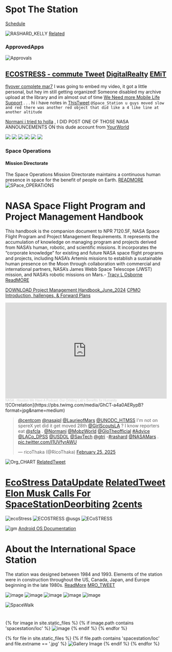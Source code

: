 

# Spot The Station
[Schedule](https://spotthestation.nasa.gov/)

![RASHARD_KELLY](https://pbs.twimg.com/media/GjxYDuyaMAA0djB?format=jpg&name=large) [Related](https://x.com/RicoThaka/status/1890482876858167405)
### ApprovedApps
![Approvals](https://pbs.twimg.com/media/GkLRn7NaIAAnGPr?format=jpg&name=large)

[ECOSTRESS - commute Tweet](https://x.com/RicoThaka/status/1835053132394717537) [DigitalRealty](https://x.com/RicoThaka/status/1879959480160731391) [EMiT](https://x.com/RicoThaka/status/1890483895797211532)
---


[flyover complete mar7](https://x.com/RicoThaka/status/1898367379656085867) I was going to embed my video, it got a little personal, but hey im still getting organized! Someone disabled my archive upload at the library and im almost out of time [We Need more Mobile  Life Support](https://x.com/RicoThaka/status/1898380902025105732) . . . hi i have notes in [ThisTweet](https://x.com/RicoThaka/status/1898359489927012434) 
`@Space_Station u guys moved slow and red there was another red object that did like a 4 like line at another altitude `

[Normani i tried to holla](https://x.com/RicoThaka/status/1898360662834692356) , I DID POST ONE OF THOSE NASA ANNOUNCEMENTS ON  this dude account from [YourWorld](https://x.com/RicoThaka/status/1898357610417365129)

<div class="tupperware">

<img src="https://pbs.twimg.com/media/GlhQ6X8WMAA5uU7?format=jpg&name=medium" />
<img src="https://pbs.twimg.com/media/GlhUw6CaIAALIA4?format=jpg&name=medium" />
<img src="https://pbs.twimg.com/media/GlhTP6EboAAPXLJ?format=jpg&name=medium" />
<img src="https://pbs.twimg.com/media/GlhUw6CaIAALIA4?format=jpg&name=medium" />
<img src="https://pbs.twimg.com/media/Glhm_9kXAAAnFLt?format=jpg&name=medium" />
<img src="https://pbs.twimg.com/media/F9aJ2lTagAAw6D_?format=jpg&name=large" />
</div>



### Space Operations 
#### Mission Directorate
The Space Operations Mission Directorate maintains a continuous human presence in space for the benefit of people on Earth. [READMORE](https://www.nasa.gov/reference/space-operations-mission-directorate/)
![SPace_OPERATiONS](https://www.nasa.gov/wp-content/uploads/2020/11/iss-7.jpg)

# NASA Space Flight Program and Project Management Handbook
This handbook is the companion document to NPR 7120.5F, NASA Space Flight Program and Project Management Requirements. It represents the accumulation of knowledge on managing program and projects derived from NASA’s human, robotic, and scientific missions. It incorporates the “corporate knowledge” for existing and future NASA space flight programs and projects, including NASA’s Artemis missions to establish a sustainable human presence on the Moon through collaboration with commercial and international partners, NASA’s James Webb Space Telescope (JWST) mission, and NASA’s robotic missions on Mars.- [Tracy L Osborne](https://www.linkedin.com/in/tracy-osborne-b291a21a) [ReadMORE](https://ntrs.nasa.gov/citations/20220009501)

[DOWNLOAD Project Management Handbook_June_2024](https://ntrs.nasa.gov/api/citations/20220009501/downloads/PM%20Handbook_June%202024.pdf)
[CPMO Introduction, hallenges, & Forward Plans](https://explorers.larc.nasa.gov/2021APMIDEX/pdf_files/Overview_CPMO_PI_Forum_2022.pdf) 

<iframe width="100%" height="300" scrolling="no" frameborder="no" allow="autoplay" src="https://w.soundcloud.com/player/?url=https%3A//api.soundcloud.com/tracks/1937264504&color=%23ff5500&auto_play=false&hide_related=false&show_comments=true&show_user=true&show_reposts=false&show_teaser=true&visual=true"></iframe><div style="font-size: 10px; color: #cccccc;line-break: anywhere;word-break: normal;overflow: hidden;white-space: nowrap;text-overflow: ellipsis; font-family: Interstate,Lucida Grande,Lucida Sans Unicode,Lucida Sans,Garuda,Verdana,Tahoma,sans-serif;font-weight: 100;"><a href="https://soundcloud.com/nasa" title="NASA" target="_blank" style="color: #cccccc; text-decoration: none;">NASA</a> · <a href="https://soundcloud.com/nasa/ep358_benefits-to-humanity_r2" title="Houston We Have A Podcast: Our Orbiting Lab&#x27;s Benefits for Humanity" target="_blank" style="color: #cccccc; text-decoration: none;">Houston We Have A Podcast: Our Orbiting Lab&#x27;s Benefits for Humanity</a></div>
![COrrelation](https://pbs.twimg.com/media/GhCT-a4a0AERypB?format=jpg&name=medium)
<blockquote class="twitter-tweet" data-media-max-width="560"><p lang="en" dir="ltr"><a href="https://twitter.com/CENTCOM?ref_src=twsrc%5Etfw">@centcom</a> <a href="https://twitter.com/NASAJPL?ref_src=twsrc%5Etfw">@nasajpl</a> <a href="https://twitter.com/LaurieofMars?ref_src=twsrc%5Etfw">@LaurieofMars</a> <a href="https://twitter.com/UNODC_HTMSS?ref_src=twsrc%5Etfw">@UNODC_HTMSS</a> I&#39;m not on spereX yet did it get moved 28th <a href="https://twitter.com/GirlScoutsLA?ref_src=twsrc%5Etfw">@GirlScoutsLA</a> ? I know reporters eat <a href="https://twitter.com/SFCLA?ref_src=twsrc%5Etfw">@sfcla</a> . <a href="https://twitter.com/Normani?ref_src=twsrc%5Etfw">@Normani</a> <a href="https://twitter.com/MobzWorld?ref_src=twsrc%5Etfw">@MobzWorld</a> <a href="https://twitter.com/GloTheofficial?ref_src=twsrc%5Etfw">@GloTheofficial</a> <a href="https://twitter.com/hashtag/Advice?src=hash&amp;ref_src=twsrc%5Etfw">#Advice</a> <a href="https://twitter.com/LACo_DPSS?ref_src=twsrc%5Etfw">@LACo_DPSS</a> <a href="https://twitter.com/USDOL?ref_src=twsrc%5Etfw">@USDOL</a> <a href="https://twitter.com/SavTech?ref_src=twsrc%5Etfw">@SavTech</a> <a href="https://twitter.com/GTRI?ref_src=twsrc%5Etfw">@gtri</a> -<a href="https://twitter.com/hashtag/rashard?src=hash&amp;ref_src=twsrc%5Etfw">#rashard</a> <a href="https://twitter.com/NASAMars?ref_src=twsrc%5Etfw">@NASAMars</a> . <a href="https://t.co/I1UVfyrAWU">pic.twitter.com/I1UVfyrAWU</a></p>&mdash; ricoThaka (@RicoThaka) <a href="https://twitter.com/RicoThaka/status/1894464082205626535?ref_src=twsrc%5Etfw">February 25, 2025</a></blockquote> <script async src="https://platform.twitter.com/widgets.js" charset="utf-8"></script>



![Org_CHART](https://www.nasa.gov/wp-content/uploads/2023/06/somd-org-chart-2025.png)
[RelatedTweet](https://x.com/genejm29/status/1783503580504195441)
# [EcoStress DataUpdate](https://x.com/RicoThaka/status/1893454797858050098) [RelatedTweet](https://x.com/RicoThaka/status/1893453710568648891) [Elon Musk Calls For SpaceStationDeorbiting](https://x.com/ABC/status/1893441128776581220) [2cents](https://x.com/RicoThaka/status/1893452333113319826)
![ecoStress](https://pbs.twimg.com/media/Gkbm_y1boAACZfw?format=jpg&name=large)
![ECOSTRESS @usgs](https://pbs.twimg.com/media/Gkbl3sfWkAUC3Xz?format=jpg&name=large)
![ECoSTRESS](https://pbs.twimg.com/media/GkbkxS4XUAECq2M?format=jpg&name=large)

![gm](https://pbs.twimg.com/media/GhSU9XGbMAAJ19z?format=jpg&name=large)
[Android OS Documentation](https://source.android.com/docs)
# About the International Space Station
The station was designed between 1984 and 1993. Elements of the station were in construction throughout the US, Canada, Japan, and Europe beginning in the late 1980s. [ReadMore](https://www.nasa.gov/international-space-station/) [MRO_TWEET](https://x.com/RicoThaka/status/1760472287265038367)


<img src="https://raw.githubusercontent.com/ricoThaka/compiling/refs/heads/master/assets/spacestation/loc/master-pnp-ppmsca-62900-62978u.jpg" alt="image" />
          


<img src="https://raw.githubusercontent.com/ricoThaka/compiling/refs/heads/master/assets/spacestation/loc/master-pnp-ppmsca-62900-62981u.jpg" alt="image" />



<img src="https://raw.githubusercontent.com/ricoThaka/compiling/refs/heads/master/assets/spacestation/loc/master-pnp-ppmsca-63400-63497u.jpg" alt="image" />



<img src="https://raw.githubusercontent.com/ricoThaka/compiling/refs/heads/master/assets/spacestation/loc/master-pnp-ppmsca-63500-63504u.jpg" alt="image" />

<img src="https://raw.githubusercontent.com/ricoThaka/compiling/refs/heads/master/assets/spacestation/loc/master-pnp-ppmsca-62600-62669u.jpg" alt="image" />

![SpaceWalk](https://www.nasa.gov/wp-content/uploads/2022/12/51476067951-e10dfb6875-o-1.jpg)
# 

{% for image in site.static_files %}
    {% if image.path contains 'spacestation/loc' %}
        <img src="https://raw.githubusercontent.com/ricoThaka/compiling/refs/heads/master{{ image.path }}" alt="image" />
    {% endif %}
{% endfor %}
<div >
  {% for file in site.static_files %}
      {% if file.path contains 'spacestation/loc' and file.extname == '.jpg' %}
          <img src="{{ file.path }}" alt="Gallery Image">
      {% endif %}
  {% endfor %}
</div>
